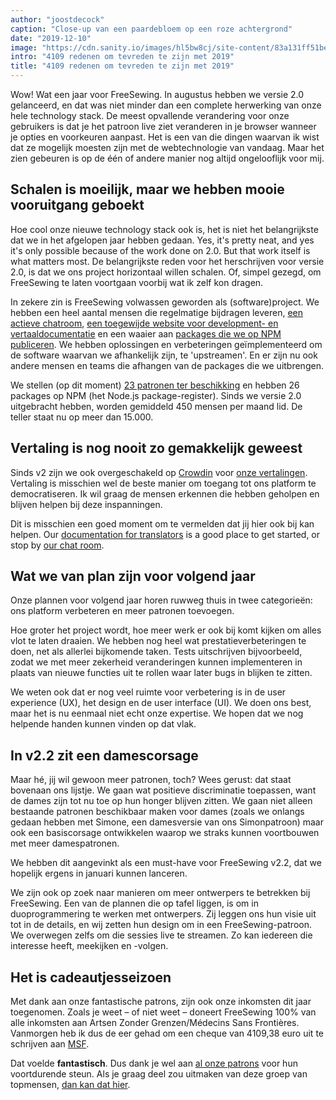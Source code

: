 ```yaml
---
author: "joostdecock"
caption: "Close-up van een paardebloem op een roze achtergrond"
date: "2019-12-10"
image: "https://cdn.sanity.io/images/hl5bw8cj/site-content/83a131ff51bec913541a94356d1930aaa2c07f87-1920x1280.jpg"
intro: "4109 redenen om tevreden te zijn met 2019"
title: "4109 redenen om tevreden te zijn met 2019"
---
```



Wow! Wat een jaar voor FreeSewing. In augustus hebben we versie 2.0 gelanceerd, en dat was niet minder dan een complete herwerking van onze hele technology stack. De meest opvallende verandering voor onze gebruikers is dat je het patroon live ziet veranderen in je browser wanneer je opties en voorkeuren aanpast. Het is een van die dingen waarvan ik wist dat ze mogelijk moesten zijn met de webtechnologie van vandaag. Maar het zien gebeuren is op de één of andere manier nog altijd ongelooflijk voor mij.

## Schalen is moeilijk, maar we hebben mooie vooruitgang geboekt

Hoe cool onze nieuwe technology stack ook is, het is niet het belangrijkste dat we in het afgelopen jaar hebben gedaan. Yes, it's pretty neat, and yes it's only possible because of the work done on 2.0. But that work itself is what matters most. De belangrijkste reden voor het herschrijven voor versie 2.0, is dat we ons project horizontaal willen schalen. Of, simpel gezegd, om FreeSewing te laten voortgaan voorbij wat ik zelf kon dragen.

In zekere zin is FreeSewing volwassen geworden als (software)project. We hebben een heel aantal mensen die regelmatige bijdragen leveren, [een actieve chatroom](https://discord.freesewing.org/), [een toegewijde website voor development- en vertaaldocumentatie](https://freesewing.dev) en een waaier aan [packages die we op NPM publiceren](https://www.npmjs.com/search?q=keywords:freesewing). We hebben oplossingen en verbeteringen geïmplementeerd om de software waarvan we afhankelijk zijn, te 'upstreamen'. En er zijn nu ook andere mensen en teams die afhangen van de packages die we uitbrengen.

We stellen (op dit moment) [23 patronen ter beschikking](/patterns/) en hebben 26 packages op NPM (het Node.js package-register). Sinds we versie 2.0 uitgebracht hebben, worden gemiddeld 450 mensen per maand lid. De teller staat nu op meer dan 15.000.

## Vertaling is nog nooit zo gemakkelijk geweest

Sinds v2 zijn we ook overgeschakeld op [Crowdin](https://crowdin.com) voor [onze vertalingen](https://freesewing.dev/guides/translator/). Vertaling is misschien wel de beste manier om toegang tot ons platform te democratiseren. Ik wil graag de mensen erkennen die hebben geholpen en blijven helpen bij deze inspanningen.

Dit is misschien een goed moment om te vermelden dat jij hier ook bij kan helpen. Our [documentation for translators](https://freesewing.dev/guides/translator/) is a good place to get started, or stop by [our chat room](https://discord.freesewing.org/).

## Wat we van plan zijn voor volgend jaar

Onze plannen voor volgend jaar horen ruwweg thuis in twee categorieën: ons platform verbeteren en meer patronen toevoegen.

Hoe groter het project wordt, hoe meer werk er ook bij komt kijken om alles vlot te laten draaien. We hebben nog heel wat prestatieverbeteringen te doen, net als allerlei bijkomende taken. Tests uitschrijven bijvoorbeeld, zodat we met meer zekerheid veranderingen kunnen implementeren in plaats van nieuwe functies uit te rollen waar later bugs in blijken te zitten.

We weten ook dat er nog veel ruimte voor verbetering is in de user experience (UX), het design en de user interface (UI). We doen ons best, maar het is nu eenmaal niet echt onze expertise. We hopen dat we nog helpende handen kunnen vinden op dat vlak.

## In v2.2 zit een damescorsage

Maar hé, jij wil gewoon meer patronen, toch? Wees gerust: dat staat bovenaan ons lijstje. We gaan wat positieve discriminatie toepassen, want de dames zijn tot nu toe op hun honger blijven zitten. We gaan niet alleen bestaande patronen beschikbaar maken voor dames (zoals we onlangs gedaan hebben met Simone, een damesversie van ons Simonpatroon) maar ook een basiscorsage ontwikkelen waarop we straks kunnen voortbouwen met meer damespatronen.

We hebben dit aangevinkt als een must-have voor FreeSewing v2.2, dat we hopelijk ergens in januari kunnen lanceren.

We zijn ook op zoek naar manieren om meer ontwerpers te betrekken bij FreeSewing. Een van de plannen die op tafel liggen, is om in duoprogrammering te werken met ontwerpers. Zij leggen ons hun visie uit tot in de details, en wij zetten hun design om in een FreeSewing-patroon. We overwegen zelfs om die sessies live te streamen. Zo kan iedereen die interesse heeft, meekijken en -volgen.

## Het is cadeautjesseizoen

Met dank aan onze fantastische patrons, zijn ook onze inkomsten dit jaar toegenomen. Zoals je weet – of niet weet – doneert FreeSewing 100% van alle inkomsten aan Artsen Zonder Grenzen/Médecins Sans Frontières. Vanmorgen heb ik dus de eer gehad om een cheque van 4109,38 euro uit te schrijven aan [MSF](https://www.msf.org/).

Dat voelde **fantastisch**. Dus dank je wel aan [al onze patrons](/patrons) voor hun voortdurende steun. Als je graag deel zou uitmaken van deze groep van topmensen, [dan kan dat hier](/patrons/join).



